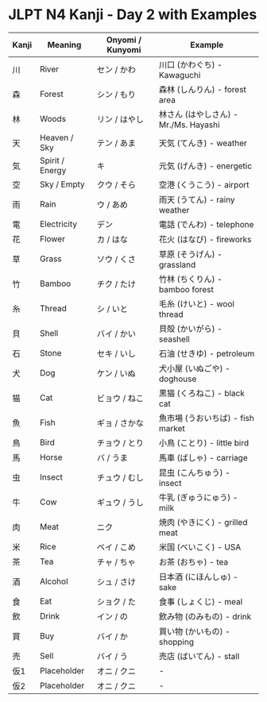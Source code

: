 # JLPT N4 Kanji - Day 2 with Examples

| Kanji | Meaning | Onyomi / Kunyomi | Example |
|-------|---------|------------------|---------|
| 川 | River | セン / かわ | 川口 (かわぐち) - Kawaguchi |
| 森 | Forest | シン / もり | 森林 (しんりん) - forest area |
| 林 | Woods | リン / はやし | 林さん (はやしさん) - Mr./Ms. Hayashi |
| 天 | Heaven / Sky | テン / あま | 天気 (てんき) - weather |
| 気 | Spirit / Energy | キ | 元気 (げんき) - energetic |
| 空 | Sky / Empty | クウ / そら | 空港 (くうこう) - airport |
| 雨 | Rain | ウ / あめ | 雨天 (うてん) - rainy weather |
| 電 | Electricity | デン | 電話 (でんわ) - telephone |
| 花 | Flower | カ / はな | 花火 (はなび) - fireworks |
| 草 | Grass | ソウ / くさ | 草原 (そうげん) - grassland |
| 竹 | Bamboo | チク / たけ | 竹林 (ちくりん) - bamboo forest |
| 糸 | Thread | シ / いと | 毛糸 (けいと) - wool thread |
| 貝 | Shell | バイ / かい | 貝殻 (かいがら) - seashell |
| 石 | Stone | セキ / いし | 石油 (せきゆ) - petroleum |
| 犬 | Dog | ケン / いぬ | 犬小屋 (いぬごや) - doghouse |
| 猫 | Cat | ビョウ / ねこ | 黒猫 (くろねこ) - black cat |
| 魚 | Fish | ギョ / さかな | 魚市場 (うおいちば) - fish market |
| 鳥 | Bird | チョウ / とり | 小鳥 (ことり) - little bird |
| 馬 | Horse | バ / うま | 馬車 (ばしゃ) - carriage |
| 虫 | Insect | チュウ / むし | 昆虫 (こんちゅう) - insect |
| 牛 | Cow | ギュウ / うし | 牛乳 (ぎゅうにゅう) - milk |
| 肉 | Meat | ニク | 焼肉 (やきにく) - grilled meat |
| 米 | Rice | ベイ / こめ | 米国 (べいこく) - USA |
| 茶 | Tea | チャ / ちゃ | お茶 (おちゃ) - tea |
| 酒 | Alcohol | シュ / さけ | 日本酒 (にほんしゅ) - sake |
| 食 | Eat | ショク / た | 食事 (しょくじ) - meal |
| 飲 | Drink | イン / の | 飲み物 (のみもの) - drink |
| 買 | Buy | バイ / か | 買い物 (かいもの) - shopping |
| 売 | Sell | バイ / う | 売店 (ばいてん) - stall |
| 仮1 | Placeholder | オニ / クニ | - |
| 仮2 | Placeholder | オニ / クニ | - |
